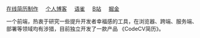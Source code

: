 <!-- <p align='center'>Visitor Count</p>
<p align='center'><img src="https://profile-counter.glitch.me/acmenlei/count.svg" /></p>
-->
<!--<p style="font-size: 12px; display: flex; align-items: center; height: 20px;"><img src="https://codecv.top/favicon.svg" width="20" height="20" />独立开发产品《CodeCV简历》https://codecv.top </p>
<p style="font-size: 12px; display: flex; align-items: center; height: 20px;">
<img src="https://coderlei.netlify.app/favicon.ico" width="20" height="20" /> 我的博客 https://coderlei.netlify.app
</p>
-->
[在线简历制作](https://codecv.top)&nbsp;&nbsp;&nbsp;&nbsp;&nbsp;[个人博客](https://coderlei.netlify.app)&nbsp;&nbsp;&nbsp;&nbsp;&nbsp;[语雀](https://www.yuque.com/xiongleixin)&nbsp;&nbsp;&nbsp;&nbsp;&nbsp;[B站](https://space.bilibili.com/455695921 )&nbsp;&nbsp;&nbsp;&nbsp;&nbsp;[掘金](https://juejin.cn/user/2586468969632445)

<!-- 
<p style="font-size: 12px; display: flex; align-items: center; height: 20px;">
<img src="https://mdn.alipayobjects.com/huamei_0prmtq/afts/img/A*PXAJTYXseTsAAAAAAAAAAAAADvuFAQ/original" width="20" height="20" /> 语雀 https://www.yuque.com/xiongleixin
</p>

<p style="font-size: 12px; display: flex; align-items: center; height: 20px;">
<img src="https://static.hdslb.com/images/favicon.ico" width="20" height="20" /> B站 https://space.bilibili.com/455695921 
</p>

<p style="font-size: 12px; display: flex; align-items: center; height: 20px;">
<img src="https://lf3-cdn-tos.bytescm.com/obj/static/xitu_juejin_web/static/favicons/favicon-32x32.png" width="20" height="20" /> 掘金 https://juejin.cn/user/2586468969632445
</p>
-->
一个前端，热衷于研究一些提升开发者幸福感的工具，在浏览器、跨端、服务端、部署等领域均有涉猎，目前独立开发了一款产品 《CodeCV简历》。
